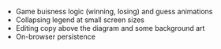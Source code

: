 - Game buisness logic (winning, losing) and guess animations
- Collapsing legend at small screen sizes
- Editing copy above the diagram and some background art
- On-browser persistence

